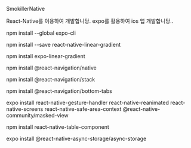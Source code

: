 SmokillerNative

React-Native를 이용하여 개발합니당.
expo를 활용하여 ios 앱 개발합니당..

npm install --global expo-cli

npm install --save react-native-linear-gradient

npm install expo-linear-gradient

npm install @react-navigation/native

npm install @react-navigation/stack

npm install @react-navigation/bottom-tabs

expo install react-native-gesture-handler react-native-reanimated react-native-screens react-native-safe-area-context @react-native-community/masked-view

npm install react-native-table-component

expo install @react-native-async-storage/async-storage
